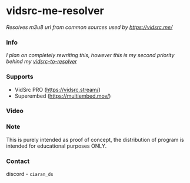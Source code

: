 # vidsrc-me-resolver
*Resolves m3u8 url from common sources used by https://vidsrc.me/*

### Info
*I plan on completely rewriting this, however this is my second priority behind my [vidsrc-to-resolver](https://github.com/Ciarands/vidsrc-to-resolver)*

### Supports
- VidSrc PRO (https://vidsrc.stream/)
- Superembed (https://multiembed.mov/)

### ~~Video~~

### Note
This is purely intended as proof of concept, the distribution of program is intended for educational purposes ONLY. 

### Contact
discord - `ciaran_ds`
